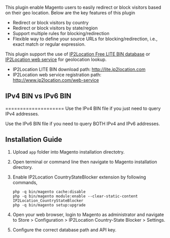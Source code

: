 This plugin enable Magento users to easily redirect or block visitors based on their geo location. Below are the key features of this plugin

* Redirect or block visitors by country
* Redirect or block visitors by state/region
* Support multiple rules for blocking/redirection
* Flexible way to define your source URLs for blocking/redirection, i.e., exact match or regular expression.

This plugin support the use of [IP2Location Free LITE BIN database](http://lite.ip2location.com) or [IP2Location web service](http://www.ip2location.com/web-service) for geolocation lookup.

* IP2Location LITE BIN download path: http://lite.ip2location.com
* IP2Location web service registration path: http://www.ip2location.com/web-service

## IPv4 BIN vs IPv6 BIN
====================
Use the IPv4 BIN file if you just need to query IPv4 addresses.

Use the IPv6 BIN file if you need to query BOTH IPv4 and IPv6 addresses.

## Installation Guide

1. Upload `app` folder into Magento installation directotry.

2. Open terminal or command line then navigate to Magento installation directory.

3. Enable IP2Location CountryStateBlocker extension by following commands,

   ```
   php -q bin/magento cache:disable
   php -q bin/magento module:enable --clear-static-content IP2Location_CountryStateBlocker
   php -q bin/magento setup:upgrade
   ```

4. Open your web browser, login to Magento as administrator and navigate to Store > Configuration > IP2Location Country-State Blocker > Settings.

5. Configure the correct database path and API key.

